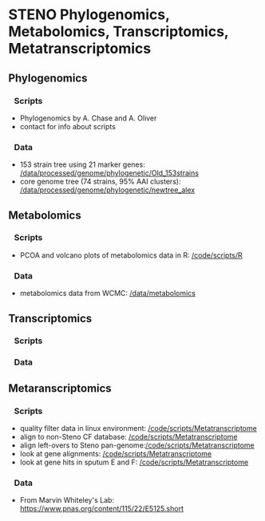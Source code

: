 # STENO Phylogenomics, Metabolomics, Transcriptomics, Metatranscriptomics
## Phylogenomics
### &nbsp;&nbsp; Scripts
*   Phylogenomics by A. Chase and A. Oliver
*  contact for info about scripts
### &nbsp;&nbsp; Data
* 153 strain tree using 21 marker genes: [/data/processed/genome/phylogenetic/Old_153strains](https://github.com/tgallagh/Stenotrophomonas/tree/master/data/processed/genome/phylogenetic/Old_153strains)
* core genome tree (74 strains, 95% AAI clusters): [/data/processed/genome/phylogenetic/newtree_alex](https://github.com/tgallagh/Stenotrophomonas/tree/master/data/processed/genome/phylogenetic/newtree_alex)


## Metabolomics
### &nbsp;&nbsp; Scripts
*  PCOA and volcano plots of metabolomics data in R: [/code/scripts/R]("https://github.com/tgallagh/Stenotrophomonas/blob/master/code/scripts/R/metabolites_pcoa_volcanoplot_fig4_figs3.R") 
### &nbsp;&nbsp; Data
* metabolomics data from WCMC: [/data/metabolomics](https://github.com/tgallagh/Stenotrophomonas/tree/master/data/metabolomics)

## Transcriptomics
### &nbsp;&nbsp; Scripts
### &nbsp;&nbsp; Data

## Metaranscriptomics
### &nbsp;&nbsp; Scripts
* quality filter data in linux environment: [/code/scripts/Metatranscriptome](https://github.com/tgallagh/Stenotrophomonas/blob/master/code/scripts/Metatranscriptome/qualityfilter_Whiteley.sh)
* align to non-Steno CF database: [/code/scripts/Metatranscriptome](https://github.com/tgallagh/Stenotrophomonas/blob/master/code/scripts/Metatranscriptome/bowtie1_CFdatabase.sh)
* align left-overs to Steno pan-genome:[/code/scripts/Metatranscriptome](https://github.com/tgallagh/Stenotrophomonas/blob/master/code/scripts/Metatranscriptome/bowtie2_invitro_pangenome.sh)
* look at gene alignments:   [/code/scripts/Metatranscriptome](https://github.com/tgallagh/Stenotrophomonas/blob/master/code/scripts/Metatranscriptome/pangenomealignments.R)
* look at gene hits in sputum E and F: [/code/scripts/Metatranscriptome](https://github.com/tgallagh/Stenotrophomonas/blob/master/code/scripts/Metatranscriptome/calculate_pangenome_hits.R)
### &nbsp;&nbsp; Data
* From Marvin Whiteley's Lab: https://www.pnas.org/content/115/22/E5125.short
 

